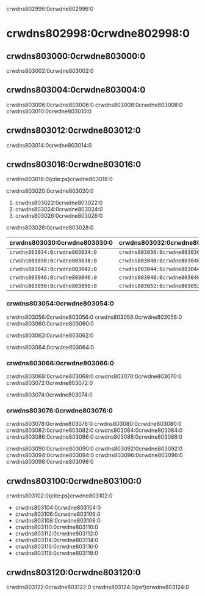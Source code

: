 crwdns802996:0crwdne802996:0
# crwdns802998:0crwdne802998:0

## crwdns803000:0crwdne803000:0

crwdns803002:0crwdne803002:0

## crwdns803004:0crwdne803004:0

crwdns803006:0crwdne803006:0 crwdns803008:0crwdne803008:0 crwdns803010:0crwdne803010:0

## crwdns803012:0crwdne803012:0

crwdns803014:0crwdne803014:0

## crwdns803016:0crwdne803016:0

crwdns803018:0{cite:ps}crwdne803018:0

crwdns803020:0crwdne803020:0
1. crwdns803022:0crwdne803022:0
2. crwdns803024:0crwdne803024:0
3. crwdns803026:0crwdne803026:0


crwdns803028:0crwdne803028:0

| crwdns803030:0crwdne803030:0   | crwdns803032:0crwdne803032:0   |
| ------------------------------ | ------------------------------ |
| `crwdns803034:0crwdne803034:0` | `crwdns803036:0crwdne803036:0` |
| `crwdns803038:0crwdne803038:0` | `crwdns803040:0crwdne803040:0` |
| `crwdns803042:0crwdne803042:0` | `crwdns803044:0crwdne803044:0` |
| `crwdns803046:0crwdne803046:0` | `crwdns803048:0crwdne803048:0` |
| `crwdns803050:0crwdne803050:0` | `crwdns803052:0crwdne803052:0` |


### crwdns803054:0crwdne803054:0

crwdns803056:0crwdne803056:0 crwdns803058:0crwdne803058:0 crwdns803060:0crwdne803060:0

crwdns803062:0crwdne803062:0

crwdns803064:0crwdne803064:0

### crwdns803066:0crwdne803066:0

crwdns803068:0crwdne803068:0 crwdns803070:0crwdne803070:0 crwdns803072:0crwdne803072:0

crwdns803074:0crwdne803074:0

### crwdns803076:0crwdne803076:0

crwdns803078:0crwdne803078:0 crwdns803080:0crwdne803080:0 crwdns803082:0crwdne803082:0 crwdns803084:0crwdne803084:0 crwdns803086:0crwdne803086:0 crwdns803088:0crwdne803088:0

crwdns803090:0crwdne803090:0 crwdns803092:0crwdne803092:0 crwdns803094:0crwdne803094:0 crwdns803096:0crwdne803096:0 crwdns803098:0crwdne803098:0

## crwdns803100:0crwdne803100:0

crwdns803102:0{cite:ps}crwdne803102:0

- crwdns803104:0crwdne803104:0
- crwdns803106:0crwdne803106:0
- crwdns803108:0crwdne803108:0
- crwdns803110:0crwdne803110:0
- crwdns803112:0crwdne803112:0
- crwdns803114:0crwdne803114:0
- crwdns803116:0crwdne803116:0
- crwdns803118:0crwdne803118:0


## crwdns803120:0crwdne803120:0

crwdns803122:0crwdne803122:0 crwdns803124:0{ref}crwdne803124:0
